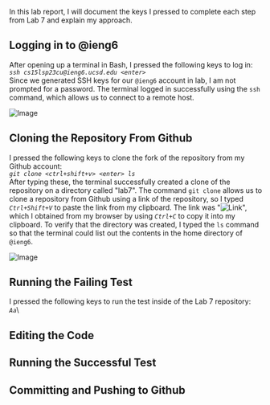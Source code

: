 In this lab report, I will document the keys I pressed to complete each step from Lab 7 and explain my approach.

## Logging in to @ieng6
After opening up a terminal in Bash, I pressed the following keys to log in:\
*`ssh cs15lsp23cu@ieng6.ucsd.edu <enter>`*\
Since we generated SSH keys for our `@ieng6` account in lab, I am not prompted for a password. The terminal logged in successfully using the `ssh` command, which allows us to connect to a remote host.

![Image](https://raw.githubusercontent.com/yourcousinfrog/cse15l-lab-reports/main/assets/post-content/2023-05-19-lab-report-4/Step%204%20-%20Logging%20in.png)

## Cloning the Repository From Github
I pressed the following keys to clone the fork of the repository from my Github account:\
*`git clone <ctrl+shift+v> <enter> ls`*\
After typing these, the terminal successfully created a clone of the repository on a directory called "lab7". The command `git clone` allows us to clone a repository from Github using a link of the repository, so I typed *`Ctrl+Shift+V`* to paste the link from my clipboard. The link was "![Link](https://github.com/yourcousinfrog/lab7)", which I obtained from my browser by using *`Ctrl+C`* to copy it into my clipboard. To verify that the directory was created, I typed the `ls` command so that the terminal could list out the contents in the home directory of `@ieng6`.

![Image](https://raw.githubusercontent.com/yourcousinfrog/cse15l-lab-reports/main/assets/post-content/2023-05-19-lab-report-4/Step%205%20-%20Cloning%20repo.png)

## Running the Failing Test
I pressed the following keys to run the test inside of the Lab 7 repository:\
*`Aa`*\


## Editing the Code

## Running the Successful Test

## Committing and Pushing to Github
